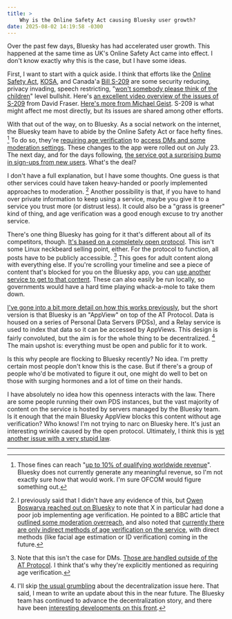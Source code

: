 ```yaml
---
title: >
    Why is the Online Safety Act causing Bluesky user growth?
date: 2025-08-02 14:19:58 -0300
---
```


Over the past few days, Bluesky has had accelerated user growth. This happened at the same time as UK's Online Safety Act came into effect. I don't know exactly why this is the case, but I have some ideas.

First, I want to start with a quick aside. I think that efforts like the [Online Safety Act](https://www.gov.uk/government/collections/online-safety-act), [KOSA](https://en.wikipedia.org/wiki/Kids_Online_Safety_Act), and Canada'a [Bill S-209](https://www.parl.ca/legisinfo/en/bill/45-1/s-209) are some security reducing, privacy invading, speech restricting, "[won't somebody please think of the children](https://en.wikipedia.org/wiki/Think_of_the_children)" level bullshit. Here's [an excellent video overview of the issues of S-209](https://www.youtube.com/watch?v=cBJe3gB2Po4) from David Fraser. [Here's more from Michael Geist](https://www.michaelgeist.ca/2025/07/risky-business-the-legal-and-privacy-concerns-of-mandatory-age-verification-technologies/). S-209 is what might affect me most directly, but its issues are shared among other efforts.

With that out of the way, on to Bluesky. As a social network on the internet, the Bluesky team have to abide by the Online Safety Act or face hefty fines. [^1] To do so, they're [requiring age verification](https://bsky.social/about/blog/07-10-2025-age-assurance) to [access DMs and some moderation settings](https://bsky.app/profile/bsky.app/post/3lunvnx3rmc2y). These changes to the app were rolled out on July 23. The next day, and for the days following, [the service got a surprising bump in sign-ups from new users](https://bskycheck.com/stats.php). What's the deal?

I don't have a full explanation, but I have some thoughts. One guess is that other services could have taken heavy-handed or poorly implemented approaches to moderation. [^2] Another possibility is that, if you have to hand over private information to keep using a service, maybe you give it to a service you trust more (or distrust less). It could also be a "grass is greener" kind of thing, and age verification was a good enough excuse to try another service.

There's one thing Bluesky has going for it that's different about all of its competitors, though. [It's based on a completely open protocol](https://atproto.com/). This isn't some Linux neckbeard selling point, either. For the protocol to function, all posts have to be publicly accessible. [^3] This goes for adult content along with everything else. If you're scrolling your timeline and see a piece of content that's blocked for you on the Bluesky app, you can [use another service to get to that content](https://skyview.social/). These can also easily be run locally, so governments would have a hard time playing whack-a-mole to take them down.

[I've gone into a bit more detail on how this works previously](https://anderegg.ca/2024/11/15/maybe-bluesky-has-won), but the short version is that Bluesky is an "AppView" on top of the AT Protocol. Data is housed on a series of Personal Data Servers (PDSs), and a Relay service is used to index that data so it can be accessed by AppViews. This design is fairly convoluted, but the aim is for the whole thing to be decentralized. [^4] The main upshot is: everything must be open and public for it to work.

Is this why people are flocking to Bluesky recently? No idea. I'm pretty certain most people don't know this is the case. But if there's a group of people who'd be motivated to figure it out, one might do well to bet on those with surging hormones and a lot of time on their hands.

I have absolutely no idea how this openness interacts with the law. There are some people running their own PDS instances, but the vast majority of content on the service is hosted by servers managed by the Bluesky team. Is it enough that the main Bluesky AppView blocks this content without age verification? Who knows! I'm not trying to narc on Bluesky here. It's just an interesting wrinkle caused by the open protocol. Ultimately, I think this is [yet another issue with a very stupid law](https://www.theverge.com/analysis/714587/uk-online-safety-act-age-verification-reactions).

---

[^1]: Those fines can reach "[up to 10% of qualifying worldwide revenue](https://www.gov.uk/government/collections/online-safety-act#:~:text=impose%20fines%20of%20up%20to%2010%25%20of%20qualifying%20worldwide%20revenue)". Bluesky does not currently generate any meaningful revenue, so I'm not exactly sure how that would work. I'm sure OFCOM would figure something out.

[^2]: I previously said that I didn't have any evidence of this, but [Owen Boswarva reached out on Bluesky](https://bsky.app/profile/owenboswarva.bsky.social/post/3lvj7eopmbk27) to note that X in particular had done a poor job implementing age verification. He pointed to a BBC article that [outlined some moderation overreach](https://www.bbc.com/news/articles/cj3l0e4vr0ko), and also noted that [currently there are only indirect methods of age verification on the service](https://web.archive.org/web/20250727001200/https://help.x.com/en/rules-and-policies/age-assurance), with direct methods (like facial age estimation or ID verification) coming in the future.

[^3]: Note that this isn't the case for DMs. [Those are handled outside of the AT Protocol](https://docs.bsky.app/blog/2024-protocol-roadmap#:~:text=Basic%20%22Off%2DProtocol%22%20Direct%20Messages%20%28DMs%29%3A). I think that's why they're explicitly mentioned as requiring age verification.

[^4]: I'll skip [the usual grumbling](https://anderegg.ca/2024/11/23/how-decentralized-is-bluesky-really) about the decentralization issue here. That said, I mean to write an update about this in the near future. The Bluesky team has continued to advance the decentralization story, and there have been [interesting developments on this front](https://bsky.app/profile/bnewbold.net/post/3lscf7nho322t).